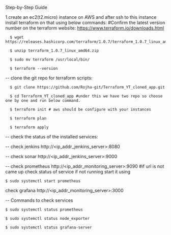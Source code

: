 Step-by-Step Guide

1.create an ec2(t2.micro) instance on AWS and after ssh to this instance install terraform on that using below commands: #Confirm the latest version number on the terraform 
website: https://www.terraform.io/downloads.html

      $ wget https://releases.hashicorp.com/terraform/1.0.7/terraform_1.0.7_linux_amd64.zip

      $ unzip terraform_1.0.7_linux_amd64.zip

      $ sudo mv terraform /usr/local/bin/

      $ terraform --version

-- clone the git repo for terraform scripts:

      $ git clone https://github.com/Rojha-git/Terraform_YT_cloned_app.git

      $ cd Terraform_YT_cloned_app #under this we have two repo so choose one by one and run below command.

      $ terraform init # aws should be configure with your instances

      $ terraform plan

      $ terraform apply

-- check the status of the installed services:

-- check jenkins http://<ip_addr_jenkins_server>:8080

-- check sonar http://<ip_addr_jenkins_server>:9000

-- check prometheus http://<ip_addr_monitoring_server>:9090 #if url is not came up check status of service if not running start it using

    $ sudo systemctl start prometheus

check grafana http://<ip_addr_monitoring_server>:3000

-- Commands to check services

    $ sudo systemctl status prometheus

    $ sudo systemctl status node_exporter

    $ sudo systemctl status grafana-server

